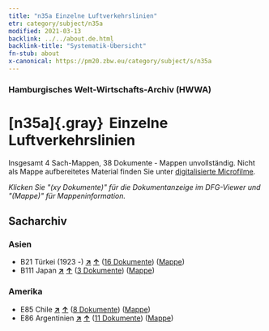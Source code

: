 ```yaml
---
title: "n35a Einzelne Luftverkehrslinien"
etr: category/subject/n35a
modified: 2021-03-13
backlink: ../../about.de.html
backlink-title: "Systematik-Übersicht"
fn-stub: about
x-canonical: https://pm20.zbw.eu/category/subject/s/n35a
---
```


### Hamburgisches Welt-Wirtschafts-Archiv (HWWA)
# [n35a]{.gray}&#8201; Einzelne Luftverkehrslinien&#160; 




Insgesamt 4 Sach-Mappen, 38 Dokumente - Mappen unvollständig.
Nicht als Mappe aufbereitetes Material finden Sie unter [digitalisierte Microfilme](/film/h1_sh.de.html).

_Klicken Sie "(xy Dokumente)" für die Dokumentanzeige im DFG-Viewer und "(Mappe)" für Mappeninformation._

## Sacharchiv




### Asien

- B21 Türkei (1923 -) [**&nearr;**](../../../geo/i/141111/about.de.html "Türkei (1923 -) (alle Mappen)") [**&uarr;**](../../../geo/about.de.html#B21 "Ländersystematik") (<a href="https://pm20.zbw.eu/dfgview/sh/141111,145705" title="über: Türkei (1923 -) : Einzelne Luftverkehrslinien" target="_blank">16 Dokumente</a>) ([Mappe](../../../../folder/sh/1411xx/141111/1457xx/145705/about.de.html))
- B111 Japan [**&nearr;**](../../../geo/i/141272/about.de.html "Japan (alle Mappen)") [**&uarr;**](../../../geo/about.de.html#B111 "Ländersystematik") (<a href="https://pm20.zbw.eu/dfgview/sh/141272,145705" title="über: Japan : Einzelne Luftverkehrslinien" target="_blank">3 Dokumente</a>) ([Mappe](../../../../folder/sh/1412xx/141272/1457xx/145705/about.de.html))

### Amerika

- E85 Chile [**&nearr;**](../../../geo/i/141691/about.de.html "Chile (alle Mappen)") [**&uarr;**](../../../geo/about.de.html#E85 "Ländersystematik") (<a href="https://pm20.zbw.eu/dfgview/sh/141691,145705" title="über: Chile : Einzelne Luftverkehrslinien" target="_blank">8 Dokumente</a>) ([Mappe](../../../../folder/sh/1416xx/141691/1457xx/145705/about.de.html))
- E86 Argentinien [**&nearr;**](../../../geo/i/141692/about.de.html "Argentinien (alle Mappen)") [**&uarr;**](../../../geo/about.de.html#E86 "Ländersystematik") (<a href="https://pm20.zbw.eu/dfgview/sh/141692,145705" title="über: Argentinien : Einzelne Luftverkehrslinien" target="_blank">11 Dokumente</a>) ([Mappe](../../../../folder/sh/1416xx/141692/1457xx/145705/about.de.html))


